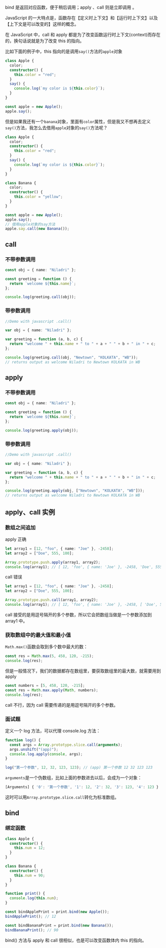 bind 是返回对应函数，便于稍后调用；apply 、call 则是立即调用 。

JavaScript 的一大特点是，函数存在【定义时上下文】和【运行时上下文】以及【上下文是可以改变的】这样的概念。

在 JavaScript 中，call 和 apply 都是为了改变函数运行时上下文(context)而存在的，换句话说就是为了改变 this 的指向。

比如下面的例子中，this 指向的是调用`say()`方法的`apple`对象

```ts
class Apple {
  color;
  constructor() {
    this.color = "red";
  }
  say() {
    console.log(`my color is ${this.color}`);
  }
}

const apple = new Apple();
apple.say();
```

但是如果我还有一个`banana`对象，里面有`color`属性，但是我又不想再去定义`say()`方法，我怎么去借用`apple`对象的`say()`方法呢？

```ts
class Apple {
  color;
  constructor() {
    this.color = "red";
  }
  say() {
    console.log(`my color is ${this.color}`);
  }
}

class Banana {
  color;
  constructor() {
    this.color = "yellow";
  }
}

const apple = new Apple();
apple.say();
// 借用apple对象的say方法
apple.say.call(new Banana());
```

## call

### 不带参数调用

```ts
const obj = { name: "Niladri" };

const greeting = function () {
  return `welcome ${this.name}`;
};

console.log(greeting.call(obj));
```

### 带参数调用

```ts
//Demo with javascript .call()

var obj = { name: "Niladri" };

var greeting = function (a, b, c) {
  return "welcome " + this.name + " to " + a + " " + b + " in " + c;
};

console.log(greeting.call(obj, "Newtown", "KOLKATA", "WB"));
// returns output as welcome Niladri to Newtown KOLKATA in WB
```

## apply

### 不带参数调用

```ts
const obj = { name: "Niladri" };

const greeting = function () {
  return `welcome ${this.name}`;
};

console.log(greeting.apply(obj));
```

### 带参数调用

```ts
//Demo with javascript .call()

var obj = { name: "Niladri" };

var greeting = function (a, b, c) {
  return "welcome " + this.name + " to " + a + " " + b + " in " + c;
};

console.log(greeting.apply(obj, ["Newtown", "KOLKATA", "WB"]));
// returns output as welcome Niladri to Newtown KOLKATA in WB
```

## apply、call 实例

### 数组之间追加

apply 正确

```ts
let array1 = [12, "foo", { name: "Joe" }, -2458];
let array2 = ["Doe", 555, 100];

Array.prototype.push.apply(array1, array2);
console.log(array1); // [ 12, 'foo', { name: 'Joe' }, -2458, 'Doe', 555, 100 ]
```

call 错误

```ts
let array1 = [12, "foo", { name: "Joe" }, -2458];
let array2 = ["Doe", 555, 100];

Array.prototype.push.call(array1, array2);
console.log(array1); // [ 12, 'foo', { name: 'Joe' }, -2458, [ 'Doe', 555, 100 ] ]
```

call 接受的是用逗号隔开的多个参数，所以它会把数组当做是一个参数添加到 array1 中。

### 获取数组中的最大值和最小值

`Math.max()`函数会取到多个数中最大的数：

```ts
const res = Math.max(5, 458, 120, -215);
console.log(res);
```

但是一般情况下，我们的数据都存在数组里，要获取数组里的最大数，就需要用到 apply

```ts
const numbers = [5, 458, 120, -215];
const res = Math.max.apply(Math, numbers);
console.log(res);
```

call 不行，因为 call 需要传递的是用逗号隔开的多个参数。

### 面试题

定义一个 log 方法，可以代理 console.log 方法：

```ts
function log() {
  const args = Array.prototype.slice.call(arguments);
  args.unshift("(app)");
  console.log.apply(console, args);
}

log("第一个参数", 12, 32, 123, 123); // (app) 第一个参数 12 32 123 123
```

`arguments`是一个伪数组，比如上面的参数进去以后，会成为一个对象：

```ts
[Arguments] { '0': '第一个参数', '1': 12, '2': 32, '3': 123, '4': 123 }
```

这时可以用`Array.prototype.slice.call`转化为标准数组。

## bind

### 绑定函数

```ts
class Apple {
  constructor() {
    this.num = 12;
  }
}

class Banana {
  constructor() {
    this.num = 90;
  }
}

function print() {
  console.log(this.num);
}

const bindApplePrint = print.bind(new Apple());
bindApplePrint(); // 12

const bindBananaPrint = print.bind(new Banana());
bindBananaPrint(); // 90
```

bind() 方法与 apply 和 call 很相似，也是可以改变函数体内 this 的指向。

